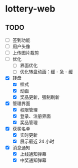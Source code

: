 # lottery-web

## TODO

- [ ] 签到功能
- [ ] 用户头像
- [ ] 上传图片裁剪
- [ ] 优化
  - [ ] 界面优化
  - [ ]  优化转盘动画：缓 - 急 - 缓
- [x] 转盘
  - [x]  样式
  - [x]  动画
  - [x]  奖品更新，强制刷新
- [x] 管理界面
  - [x] 权限管理
  - [x] 登录、注册界面
  - [x] 奖品管理
- [x] 获奖名单
  - [x] 实时更新
  - [x] 展示最近 24 小时
- [x] 消息通知
  - [x] 上线通知弹幕
  - [x] 中奖通知弹幕
